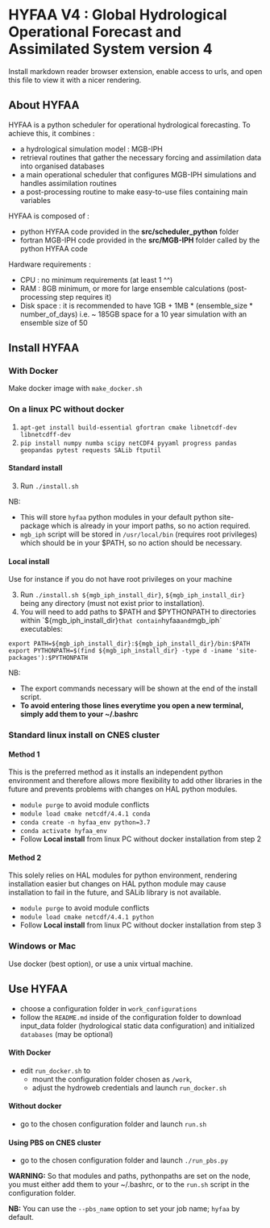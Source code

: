 
# HYFAA V4 : Global Hydrological Operational Forecast and Assimilated System version 4

Install markdown reader browser extension, enable access to urls, and open this file to view it with a nicer rendering.

## About HYFAA

HYFAA is a python scheduler for operational hydrological forecasting. To achieve this, it combines :
- a hydrological simulation model : MGB-IPH
- retrieval routines that gather the necessary forcing and assimilation data into organised databases
- a main operational scheduler that configures MGB-IPH simulations and handles assimilation routines
- a post-processing routine to make easy-to-use files containing main variables

HYFAA is composed of :
- python HYFAA code provided in the __src/scheduler_python__ folder
- fortran MGB-IPH code provided in the __src/MGB-IPH__ folder called by the python HYFAA code

Hardware requirements :
- CPU : no minimum requirements (at least 1 ^^)
- RAM : 8GB minimum, or more for large ensemble calculations (post-processing step requires it)
- Disk space : it is recommended to have 1GB + 1MB * (ensemble_size * number_of_days) i.e. ~ 185GB space for a 10 year simulation with an ensemble size of 50



## Install HYFAA

### With Docker

Make docker image with `make_docker.sh`

### On a linux PC without docker

1. `apt-get install build-essential gfortran cmake libnetcdf-dev libnetcdff-dev`
2. `pip install numpy numba scipy netCDF4 pyyaml progress pandas geopandas pytest requests SALib ftputil`

#### Standard install

3. Run `./install.sh`

NB:
- This will store `hyfaa` python modules in your default python site-package which is already in your import paths, so no action required.
- `mgb_iph` script will be stored in `/usr/local/bin` (requires root privileges) which should be in your $PATH, so no action should be necessary.

#### Local install
Use for instance if you do not have root privileges on your machine

3. Run `./install.sh ${mgb_iph_install_dir}`, `${mgb_iph_install_dir}` being any directory (must not exist prior to installation).
4. You will need to add paths to $PATH and $PYTHONPATH to directories within `${mgb_iph_install_dir}` that contain `hyfaa` and `mgb_iph` executables:
```
export PATH=${mgb_iph_install_dir}:${mgb_iph_install_dir}/bin:$PATH
export PYTHONPATH=$(find ${mgb_iph_install_dir} -type d -iname 'site-packages'):$PYTHONPATH
```

NB:
- The export commands necessary will be shown at the end of the install script.
- __To avoid entering those lines everytime you open a new terminal, simply add them to your ~/.bashrc__

### Standard linux install on CNES cluster

#### Method 1
This is the preferred method as it installs an independent python environment and therefore allows more flexibility to add other libraries in the future and prevents problems with changes on HAL python modules.
- `module purge` to avoid module conflicts
- `module load cmake netcdf/4.4.1 conda`
- `conda create -n hyfaa_env python=3.7`
- `conda activate hyfaa_env`
- Follow __Local install__ from linux PC without docker installation from step 2

#### Method 2
This solely relies on HAL modules for python environment, rendering installation easier but changes on HAL python module may cause installation to fail in the future, and SALib library is not available.

- `module purge` to avoid module conflicts
- `module load cmake netcdf/4.4.1 python`
- Follow __Local install__ from linux PC without docker installation from step 3


### Windows or Mac

Use docker (best option), or use a unix virtual machine.


## Use HYFAA

- choose a configuration folder in `work_configurations`
- follow the `README.md` inside of the configuration folder to download input_data folder (hydrological static data configuration) and initialized `databases` (may be optional)


#### With Docker

- edit `run_docker.sh` to
  - mount the configuration folder chosen as `/work`,
  - adjust the hydroweb credentials
and launch `run_docker.sh`

#### Without docker

- go to the chosen configuration folder and launch `run.sh`

#### Using PBS on CNES cluster

- go to the chosen configuration folder and launch `./run_pbs.py`

__WARNING:__ So that modules and paths, pythonpaths are set on the node, you must either add them to your ~/.bashrc, or to the `run.sh` script in the configuration folder.

__NB:__ You can use the `--pbs_name` option to set your job name; `hyfaa` by default.
